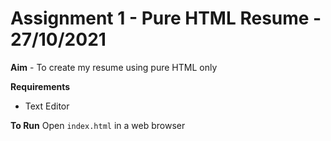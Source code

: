 # Assignment 1 - Pure HTML Resume - 27/10/2021
 
**Aim** - To create my resume using pure HTML only

**Requirements**
* Text Editor

**To Run**
Open `index.html` in a web browser